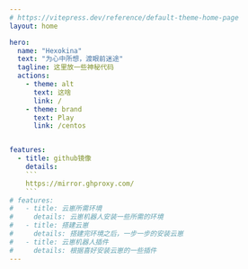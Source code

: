 ```yaml
---
# https://vitepress.dev/reference/default-theme-home-page
layout: home

hero:
  name: "Hexokina"
  text: "为心中所想，渡眼前迷途"
  tagline: 这里放一些神秘代码
  actions:
    - theme: alt
      text: 这啥
      link: /
    - theme: brand
      text: Play
      link: /centos


features:
  - title: github镜像
    details: 
    ```
    https://mirror.ghproxy.com/
    ```
# features:
#   - title: 云崽所需环境
#     details: 云崽机器人安装一些所需的环境
#   - title: 搭建云崽
#     details: 搭建完环境之后，一步一步的安装云崽
#   - title: 云崽机器人插件
#     details: 根据喜好安装云崽的一些插件
---
```



